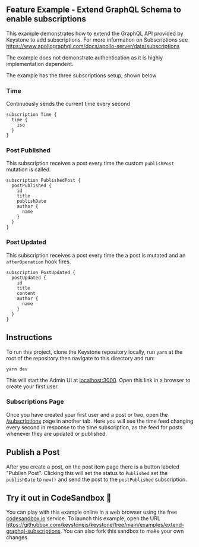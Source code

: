 ## Feature Example - Extend GraphQL Schema to enable subscriptions

This example demonstrates how to extend the GraphQL API provided by Keystone to add subscriptions.
For more information on Subscriptions see https://www.apollographql.com/docs/apollo-server/data/subscriptions

The example does not demonstrate authentication as it is highly implementation dependent.

The example has the three subscriptions setup, shown below

### Time

Continuously sends the current time every second

```gql
subscription Time {
  time {
    iso
  }
}
```

### Post Published

This subscription receives a post every time the custom `publishPost` mutation is called.

```gql
subscription PublishedPost {
  postPublished {
    id
    title
    publishDate
    author {
      name
    }
  }
}
```

### Post Updated

This subscription receives a post every time the a post is mutated and an `afterOperation` hook fires.

```gql
subscription PostUpdated {
  postUpdated {
    id
    title
    content
    author {
      name
    }
  }
}
```

## Instructions

To run this project, clone the Keystone repository locally, run `yarn` at the root of the repository then navigate to this directory and run:

```shell
yarn dev
```

This will start the Admin UI at [localhost:3000](http://localhost:3000). Open this link in a browser to create your first user.

### Subscriptions Page

Once you have created your first user and a post or two, open the [/subscriptions](http://localhost:3000/subscriptions) page in another tab.
Here you will see the time feed changing every second in response to the time subscription, as the feed for posts whenever they are updated or published.

## Publish a Post

After you create a post, on the post item page there is a button labeled "Publish Post".
Clicking this will set the status to `Published` set the `publishDate` to `now()` and send the post to the `postPublished` subscription.

## Try it out in CodeSandbox 🧪

You can play with this example online in a web browser using the free [codesandbox.io](https://codesandbox.io/) service. To launch this example, open the URL <https://githubbox.com/keystonejs/keystone/tree/main/examples/extend-graphql-subscriptions>. You can also fork this sandbox to make your own changes.
